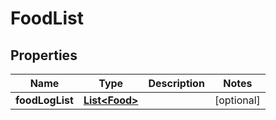 
# FoodList

## Properties
Name | Type | Description | Notes
------------ | ------------- | ------------- | -------------
**foodLogList** | [**List&lt;Food&gt;**](Food.md) |  |  [optional]



